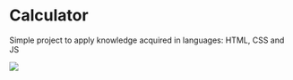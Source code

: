 # Calculator

Simple project to apply knowledge acquired in languages: HTML, CSS and JS

<img src="https://imgur.com/Vbv9ASQ.png">
